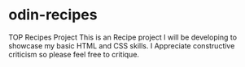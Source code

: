 # odin-recipes
TOP Recipes Project
This is an Recipe project I will be developing to showcase my basic HTML and CSS skills. I Appreciate constructive criticism so please feel free to critique.